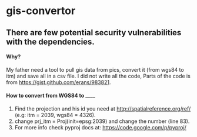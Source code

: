 gis-convertor
=============

## There are few potential security vulnerabilities with the dependencies.

#### Why?

My father need a tool to pull gis data from pics, convert it (from wgs84 to itm) and save all in a csv file. I did not write all the code, Parts of the code is from https://gist.github.com/erans/983821.


#### How to convert from WGS84 to ____

1. Find the projection and his id you need at http://spatialreference.org/ref/ (e.g: itm = 2039, wgs84 = 4326).
2. change prj_itm = Proj(init=epsg:2039) and change the number (line 83).
3. For more info check pyproj docs at: https://code.google.com/p/pyproj/
  
